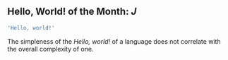 ## Hello, World! of the Month: *J*	
```j
'Hello, world!'
```
The simpleness of the *Hello, world!* of a language does not correlate with the overall complexity of one.